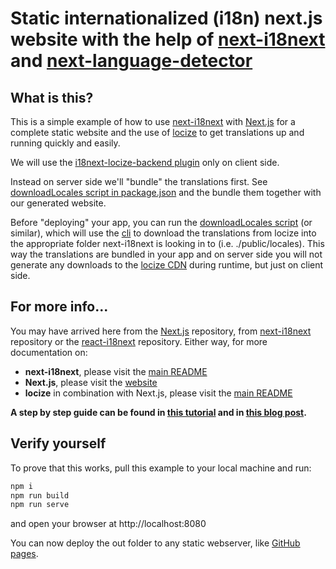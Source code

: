 # Static internationalized (i18n) next.js website with the help of [next-i18next](https://github.com/i18next/next-i18next) and [next-language-detector](https://github.com/adrai/next-language-detector)

## What is this?

This is a simple example of how to use [next-i18next](https://github.com/i18next/next-i18next) with [Next.js](https://github.com/zeit/next.js) for a complete static website and the use of [locize](https://locize.com) to get translations up and running quickly and easily.

We will use the [i18next-locize-backend plugin](https://github.com/locize/i18next-locize-backend) only on client side.

Instead on server side we'll "bundle" the translations first.
See [downloadLocales script in package.json](https://github.com/adrai/next-language-detector/blob/main/examples/client-loading/package.json#L15) and the bundle them together with our generated website.

Before "deploying" your app, you can run the [downloadLocales script](https://github.com/adrai/next-language-detector/blob/main/examples/client-loading/package.json#L15) (or similar), which will use the [cli](https://github.com/locize/locize-cli) to download the translations from locize into the appropriate folder next-i18next is looking in to (i.e. ./public/locales).
This way the translations are bundled in your app and on server side you will not generate any downloads to the [locize CDN](https://docs.locize.com/whats-inside/cdn-content-delivery-network) during runtime, but just on client side.

## For more info...

You may have arrived here from the [Next.js](https://github.com/zeit/next.js) repository, from [next-i18next](https://github.com/i18next/next-i18next) repository or the [react-i18next](https://github.com/i18next/react-i18next/) repository. Either way, for more documentation on:

- **next-i18next**, please visit the [main README](https://github.com/i18next/next-i18next)
- **Next.js**, please visit the [website](https://nextjs.org/)
- **locize** in combination with Next.js, please visit the [main README](https://github.com/locize/next-i18next-locize)

**A step by step guide can be found in [this tutorial](https://locize.com/blog/next-i18n-static/) and in [this blog post](https://locize.com/blog/next-i18next/).**


## Verify yourself

To prove that this works, pull this example to your local machine and run:

```sh
npm i
npm run build
npm run serve
```

and open your browser at http://localhost:8080

You can now deploy the out folder to any static webserver, like [GitHub pages](https://pages.github.com).
